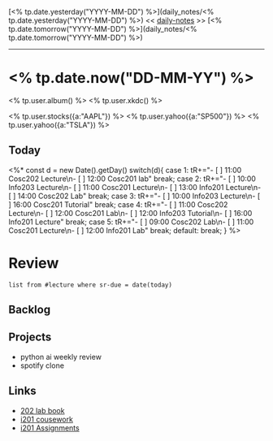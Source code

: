 [<% tp.date.yesterday("YYYY-MM-DD") %>](daily_notes/<% tp.date.yesterday("YYYY-MM-DD") %>) << [daily-notes](notes/daily-notes.md) >> [<% tp.date.tomorrow("YYYY-MM-DD") %>](daily_notes/<% tp.date.tomorrow("YYYY-MM-DD") %>)

---
# <% tp.date.now("DD-MM-YY") %>
<% tp.user.album() %>
<% tp.user.xkdc() %>

<% tp.user.stocks({a:"AAPL"}) %> 
<% tp.user.yahoo({a:"SP500"}) %> 
<% tp.user.yahoo({a:"TSLA"}) %>

## Today
<%*
const d = new Date().getDay()
switch(d){
	case 1:
		tR+="- [ ] 11:00 Cosc202 Lecture\n- [ ] 12:00 Cosc201 lab"
		break;
	case 2:
		tR+="- [ ] 10:00 Info203 Lecture\n- [ ] 11:00 Cosc201 Lecture\n- [ ] 13:00 Info201 Lecture\n- [ ] 14:00 Cosc202 Lab"
		break;
	case 3:
		tR+="- [ ] 10:00 Info203 Lecture\n- [ ] 16:00 Cosc201 Tutorial"
		break;
	case 4:
		tR+="- [ ] 11:00 Cosc202 Lecture\n- [ ] 12:00 Cosc201 Lab\n- [ ] 12:00 Info203 Tutorial\n- [ ] 16:00 Info201 Lecture"
		break;
	case 5:
		tR+="- [ ] 09:00 Cosc202 Lab\n- [ ] 11:00 Cosc201 Lecture\n- [ ] 12:00 Info201 Lab"
		break;
	default:
		break;
}
%>

# Review
```dataview
list from #lecture where sr-due = date(today)
```

## Backlog

## Projects
- python ai weekly review
- spotify clone

## Links
- [202 lab book](C:\Users\Jet%20Hughes\Documents\Personal\COSC202LabBook-2.pdf)
- [i201 cousework](https://isgb.otago.ac.nz/infosci/INFO201/labs_release/raw/master/output/info201_labs.html#)
- [i201 Assignments](https://isgb.otago.ac.nz/info201/shared/assignments_release/raw/master/output/info201_assignments.html)